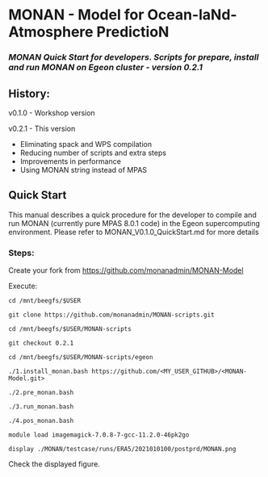 # MONAN - Model for Ocean-laNd-Atmosphere PredictioN

### *MONAN Quick Start for developers. Scripts for prepare, install and run MONAN on Egeon cluster - version 0.2.1*


## History:

v0.1.0 - Workshop version

v0.2.1 - This version
 - Eliminating spack and WPS compilation
 - Reducing number of scripts and extra steps
 - Improvements in performance
 - Using MONAN string instead of MPAS

## Quick Start

This manual describes a quick procedure for the developer to compile and run MONAN (currently pure MPAS 8.0.1 code) in the Egeon supercomputing environment.
Please refer to MONAN_V0.1.0_QuickStart.md for more details

### Steps:

Create your fork from https://github.com/monanadmin/MONAN-Model 

Execute:
~~~
cd /mnt/beegfs/$USER

git clone https://github.com/monanadmin/MONAN-scripts.git

cd /mnt/beegfs/$USER/MONAN-scripts

git checkout 0.2.1

cd /mnt/beegfs/$USER/MONAN-scripts/egeon

./1.install_monan.bash https://github.com/<MY_USER_GITHUB>/<MONAN-Model.git>

./2.pre_monan.bash

./3.run_monan.bash

./4.pos_monan.bash

module load imagemagick-7.0.8-7-gcc-11.2.0-46pk2go

display ./MONAN/testcase/runs/ERA5/2021010100/postprd/MONAN.png
~~~

Check the displayed figure.
